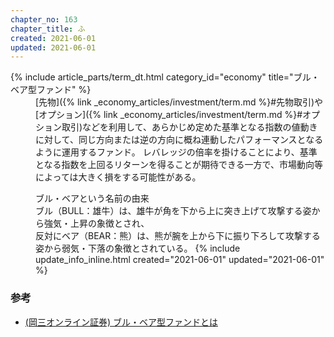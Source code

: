 ```yaml
---
chapter_no: 163
chapter_title: ふ
created: 2021-06-01
updated: 2021-06-01
---
```

<dl>
  {% include article_parts/term_dt.html category_id="economy" title="ブル・ベア型ファンド" %}
  <dd markdown="span">
  [先物]({% link _economy_articles/investment/term.md %}#先物取引)や[オプション]({% link _economy_articles/investment/term.md %}#オプション取引)などを利用して、あらかじめ定めた基準となる指数の値動きに対して、同じ方向または逆の方向に概ね連動したパフォーマンスとなるように運用するファンド。  
  レバレッジの倍率を掛けることにより、基準となる指数を上回るリターンを得ることが期待できる一方で、市場動向等によっては大きく損をする可能性がある。  
    
  ブル・ベアという名前の由来  
  ブル（BULL：雄牛）は、雄牛が角を下から上に突き上げて攻撃する姿から強気・上昇の象徴とされ、  
  反対にベア（BEAR：熊）は、熊が腕を上から下に振り下ろして攻撃する姿から弱気・下落の象徴とされている。
  {% include update_info_inline.html created="2021-06-01" updated="2021-06-01" %}
  </dd>
</dl>

### 参考
- [(岡三オンライン証券) ブル・ベア型ファンドとは](https://www.okasan-online.co.jp/fund/bull_bear/
)
